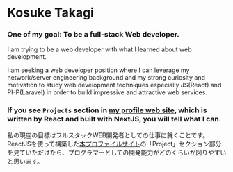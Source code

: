 # Kosuke Takagi  
### One of my goal: To be a full-stack Web developer.  
I am trying to be a web developer with what I learned about web development.

I am seeking a web developer position where I can leverage my network/server engineering background and my strong curiosity and motivation to study web development techniques especially JS(React) and PHP(Laravel) in order to build impressive and attractive web services. 


### If you see `Projects` section in [my profile web site](https://portfolio-typescript-omega.vercel.app/), which is written by React and built with NextJS, you will tell what I can.

私の現座の目標はフルスタックWEB開発者としての仕事に就くことです。
ReactJSを使って構築した[本プロファイルサイト](https://portfolio-typescript-omega.vercel.app/)の「Project」セクション部分を見ていただけたら、プログラマーとしての開発能力がどのくらいか図りやすいと思います。

<!---
memorandumtk/memorandumtk is a ✨ special ✨ repository because its `README.md` (this file) appears on your GitHub profile.
You can click the Preview link to take a look at your changes.
--->
